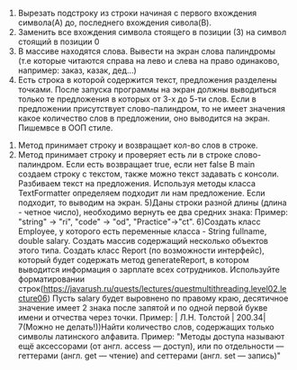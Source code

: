 1) Вырезать подстроку из строки начиная с первого вхождения символа(А) до, последнего вхождения сивола(B).
2) Заменить все вхождения символа стоящего в позиции (3) на символ стоящий в позиции 0
3) В массиве находятся слова. Вывести на экран слова палиндромы
   (т.е которые читаются справа на лево и слева на право одинаково, например: заказ, казак, дед...)
4) Есть строка в которой содержится текст, предложения разделены точками.
   После запуска программы на экран должны выводиться только те предложения в которых от 3-х до 5-ти слов.
   Если в предложении присутствует слово-палиндром, то не имеет значения какое количество слов в предложении, оно
   выводится на экран.
   Пишемвсе в ООП стиле.

1. Метод принимает строку и возвращает кол-во слов в строке.
2. Метод принимает строку и проверяет есть ли в строке слово-палиндром. Если есть возвращает true, если нет false
   В main создаем строку с текстом, также можно текст задавать с консоли.
   Разбиваем текст на предложения. Используя методы класса TextFormatter определяем подходит ли нам предложение.
   Если подходит, то выводим на экран.
   5)Даны строки разной длины (длина - четное число), необходимо вернуть ее два средних знака:
   Пример: "string" → "ri", "code" → "od", "Practice"→"ct".
   6)Создать класс Employee, у которого есть переменные класса - String fullname, double salary.
   Создать массив содержащий несколько объектов этого типа. Создать класс Report (по возможности интерфейс),
   который будет содержать метод generateReport, в котором выводится информация о зарплате всех сотрудников.
   Используйте форматировании строк(https://javarush.ru/quests/lectures/questmultithreading.level02.lecture06)
   Пусть salary будет выровнено по правому краю, десятичное значение имеет 2 знака после запятой и по одной первой букве
   имени и отчества через точки.
   Пример: | Л.Н. Толстой | 200.34|
   7(Можно не делать!))Найти количество слов, содержащих только символы латинского алфавита. Пример:
   "Методы доступа называют ещё аксессорами (от англ. access — доступ), или по отдельности — геттерами (англ. get —
   чтение) and сеттерами (англ. set — запись)"
